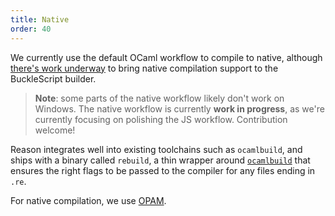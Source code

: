 ```yaml
---
title: Native
order: 40
---
```


We currently use the default OCaml workflow to compile to native, although [there's work underway](https://github.com/bsansouci/bsb-native) to bring native compilation support to the BuckleScript builder.

> **Note**: some parts of the native workflow likely don't work on Windows. The native workflow is currently **work in progress**, as we're currently focusing on polishing the JS workflow. Contribution welcome!

Reason integrates well into existing toolchains such as `ocamlbuild`, and ships
with a binary called `rebuild`, a thin wrapper around [`ocamlbuild`](https://ocaml.org/learn/tutorials/ocamlbuild/)
that ensures the right flags to be passed to the compiler for any files ending
in `.re`.

For native compilation, we use [OPAM](https://opam.ocaml.org).
